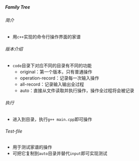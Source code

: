 ##### Family Tree
###### 简介
- 用`c++`实现的命令行操作界面的家谱

###### 版本介绍
- `code`目录下对应不同的目录有不同的功能
  - original：第一个版本，只有普通操作
  - operation-record：记录每一次输入操作
  - all-record：记录输入输出全过程
  - auto：直接从文件读取并执行操作，操作全过程将会被记录

###### 执行
- 进入到目录，执行`g++ main.cpp`即可操作

###### Test-file
- 用于测试家谱的操作
- 可把它复制到`auto`目录并替代`input`即可实现测试
